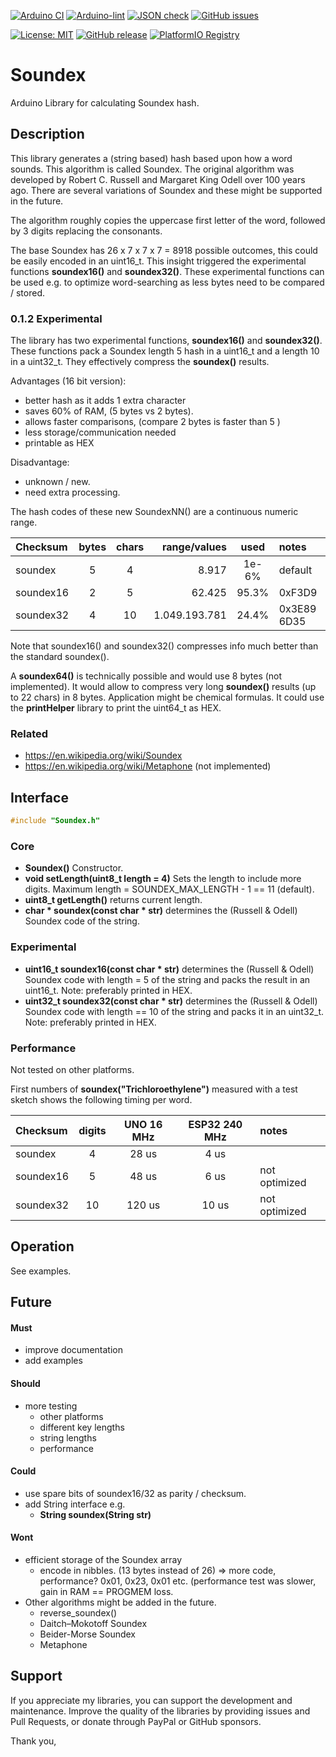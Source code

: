 
[![Arduino CI](https://github.com/RobTillaart/Soundex/workflows/Arduino%20CI/badge.svg)](https://github.com/marketplace/actions/arduino_ci)
[![Arduino-lint](https://github.com/RobTillaart/Soundex/actions/workflows/arduino-lint.yml/badge.svg)](https://github.com/RobTillaart/Soundex/actions/workflows/arduino-lint.yml)
[![JSON check](https://github.com/RobTillaart/Soundex/actions/workflows/jsoncheck.yml/badge.svg)](https://github.com/RobTillaart/Soundex/actions/workflows/jsoncheck.yml)
[![GitHub issues](https://img.shields.io/github/issues/RobTillaart/Soundex.svg)](https://github.com/RobTillaart/Soundex/issues)

[![License: MIT](https://img.shields.io/badge/license-MIT-green.svg)](https://github.com/RobTillaart/Soundex/blob/master/LICENSE)
[![GitHub release](https://img.shields.io/github/release/RobTillaart/Soundex.svg?maxAge=3600)](https://github.com/RobTillaart/Soundex/releases)
[![PlatformIO Registry](https://badges.registry.platformio.org/packages/robtillaart/library/Soundex.svg)](https://registry.platformio.org/libraries/robtillaart/Soundex)


# Soundex

Arduino Library for calculating Soundex hash.


## Description

This library generates a (string based) hash based upon how a word sounds.
This algorithm is called Soundex.
The original algorithm was developed by Robert C. Russell and
Margaret King Odell over 100 years ago.
There are several variations of Soundex and these might be supported in the future.

The algorithm roughly copies the uppercase first letter of the word,
followed by 3 digits replacing the consonants.

The base Soundex has 26 x 7 x 7 x 7 = 8918 possible outcomes,
this could be easily encoded in an uint16_t.
This insight triggered the experimental functions **soundex16()** and **soundex32()**.
These experimental functions can be used e.g. to optimize word-searching 
as less bytes need to be compared / stored.


### 0.1.2 Experimental

The library has two experimental functions, **soundex16()** and **soundex32()**.
These functions pack a Soundex length 5 hash in a uint16_t and a length 10 in a uint32_t.
They effectively compress the **soundex()** results.

Advantages (16 bit version):
- better hash as it adds 1 extra character
- saves 60% of RAM, (5 bytes vs 2 bytes).
- allows faster comparisons, (compare 2 bytes is faster than 5 )
- less storage/communication needed
- printable as HEX

Disadvantage:
- unknown / new.
- need extra processing.


The hash codes of these new SoundexNN() are a continuous numeric range.

|  Checksum   |  bytes  |  chars  |  range/values   |  used   |  notes       |
|:------------|:-------:|:-------:|----------------:|:-------:|:-------------|
|  soundex    |   5     |  4      |          8.917  |  1e-6%  |  default     |
|  soundex16  |   2     |  5      |         62.425  |  95.3%  |  0xF3D9      |
|  soundex32  |   4     |  10     |  1.049.193.781  |  24.4%  |  0x3E89 6D35 |

Note that soundex16() and soundex32() compresses info much better than
the standard soundex().


A **soundex64()** is technically possible and would use 8 bytes (not implemented).
It would allow to compress very long **soundex()** results (up to 22 chars) in 8 bytes.
Application might be chemical formulas.
It could use the **printHelper** library to print the uint64_t as HEX.


### Related

- https://en.wikipedia.org/wiki/Soundex
- https://en.wikipedia.org/wiki/Metaphone  (not implemented)


## Interface

```cpp
#include "Soundex.h"
```

### Core

- **Soundex()** Constructor.
- **void setLength(uint8_t length = 4)** Sets the length to include more digits.
Maximum length = SOUNDEX_MAX_LENGTH - 1 == 11 (default).
- **uint8_t getLength()** returns current length.
- **char \* soundex(const char \* str)** determines the (Russell & Odell) Soundex code of the string.

### Experimental

- **uint16_t soundex16(const char \* str)** determines the (Russell & Odell) Soundex code with
length = 5 of the string and packs the result in an uint16_t.
Note: preferably printed in HEX.
- **uint32_t soundex32(const char \* str)** determines the (Russell & Odell) Soundex code with
length == 10 of the string and packs it in an uint32_t.
Note: preferably printed in HEX.


### Performance

Not tested on other platforms.

First numbers of **soundex("Trichloroethylene")** measured with
a test sketch shows the following timing per word.

|  Checksum   |  digits  |  UNO 16 MHz  |  ESP32 240 MHz  |  notes  |
|:------------|:--------:|:------------:|:---------------:|:--------|
|  soundex    |    4     |     28 us    |      4 us       |
|  soundex16  |    5     |     48 us    |      6 us       | not optimized
|  soundex32  |    10    |    120 us    |     10 us       | not optimized


## Operation

See examples.


## Future

#### Must

- improve documentation
- add examples

#### Should

- more testing
  - other platforms
  - different key lengths
  - string lengths
  - performance

#### Could

- use spare bits of soundex16/32 as parity / checksum.
- add String interface e.g.
  - **String soundex(String str)**

#### Wont

- efficient storage of the Soundex array
  - encode in nibbles. (13 bytes instead of 26) => more code, performance?
    0x01, 0x23, 0x01 etc.
    (performance test was slower, gain in RAM == PROGMEM loss.
- Other algorithms might be added in the future.
  - reverse_soundex()
  - Daitch–Mokotoff Soundex
  - Beider-Morse Soundex
  - Metaphone


## Support

If you appreciate my libraries, you can support the development and maintenance.
Improve the quality of the libraries by providing issues and Pull Requests, or
donate through PayPal or GitHub sponsors.

Thank you,

